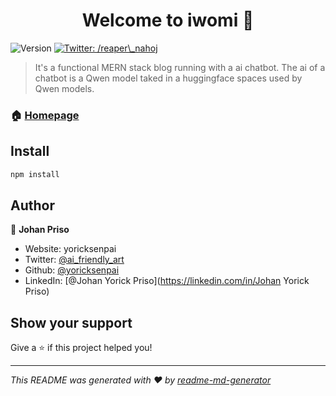 <h1 align="center">Welcome to iwomi 👋</h1>
<p>
  <img alt="Version" src="https://img.shields.io/badge/version-0.0.0-blue.svg?cacheSeconds=2592000" />
  <a href="https://twitter.com/reaper\_nahoj" target="_blank">
    <img alt="Twitter: /reaper\_nahoj" src="https://img.shields.io/twitter/follow/reaper\_nahojt.svg?style=social" />
  </a>
</p>

> It's a functional MERN stack blog running with a ai chatbot. The ai of a chatbot is a Qwen model taked in a huggingface spaces used by Qwen models. 

### 🏠 [Homepage](Home.tsx)

## Install

```sh
npm install
```

## Author

👤 **Johan Priso**

* Website: yoricksenpai
* Twitter: [@ai\_friendly\_art](https://twitter.com/ai\_friendly\_art)
* Github: [@yoricksenpai](https://github.com/yoricksenpai)
* LinkedIn: [@Johan Yorick Priso](https://linkedin.com/in/Johan Yorick Priso)

## Show your support

Give a ⭐️ if this project helped you!

***
_This README was generated with ❤️ by [readme-md-generator](https://github.com/kefranabg/readme-md-generator)_

